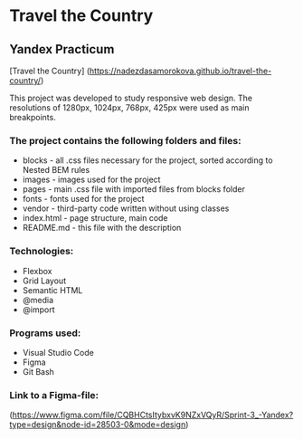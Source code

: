# Travel the Country
## Yandex Practicum

[Travel the Country] (https://nadezdasamorokova.github.io/travel-the-country/)

This project was developed to study responsive web design. The resolutions of 1280px, 1024px, 768px, 425px were used as main breakpoints.

### The project contains the following folders and files:

* blocks - all .css files necessary for the project, sorted according to Nested BEM rules
* images - images used for the project
* pages - main .css file with imported files from blocks folder
* fonts - fonts used for the project
* vendor - third-party code written without using classes
* index.html - page structure, main code
* README.md - this file with the description

### Technologies:

* Flexbox
* Grid Layout
* Semantic HTML
* @media
* @import

### Programs used:

* Visual Studio Code
* Figma
* Git Bash

### Link to a Figma-file:

(https://www.figma.com/file/CQBHCtsItybxvK9NZxVQyR/Sprint-3_-Yandex?type=design&node-id=28503-0&mode=design)
